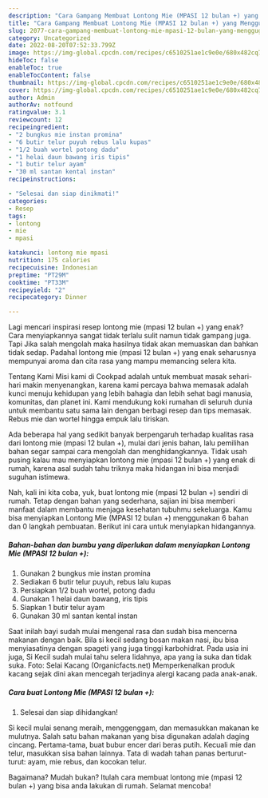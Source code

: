 ```yaml
---
description: "Cara Gampang Membuat Lontong Mie (MPASI 12 bulan +) yang Menggugah Selera, Buat Buka Puasa Enak"
title: "Cara Gampang Membuat Lontong Mie (MPASI 12 bulan +) yang Menggugah Selera, Buat Buka Puasa Enak"
slug: 2077-cara-gampang-membuat-lontong-mie-mpasi-12-bulan-yang-menggugah-selera-buat-buka-puasa-enak
category: Uncategorized
date: 2022-08-20T07:52:33.799Z
image: https://img-global.cpcdn.com/recipes/c6510251ae1c9e0e/680x482cq70/lontong-mie-mpasi-12-bulan-foto-resep-utama.jpg
hideToc: false
enableToc: true
enableTocContent: false
thumbnail: https://img-global.cpcdn.com/recipes/c6510251ae1c9e0e/680x482cq70/lontong-mie-mpasi-12-bulan-foto-resep-utama.jpg
cover: https://img-global.cpcdn.com/recipes/c6510251ae1c9e0e/680x482cq70/lontong-mie-mpasi-12-bulan-foto-resep-utama.jpg
author: Admin
authorAv: notfound
ratingvalue: 3.1
reviewcount: 12
recipeingredient:
- "2 bungkus mie instan promina"
- "6 butir telur puyuh rebus lalu kupas"
- "1/2 buah wortel potong dadu"
- "1 helai daun bawang iris tipis"
- "1 butir telur ayam"
- "30 ml santan kental instan"
recipeinstructions:

- "Selesai dan siap dinikmati!"
categories:
- Resep
tags:
- lontong
- mie
- mpasi

katakunci: lontong mie mpasi 
nutrition: 175 calories
recipecuisine: Indonesian
preptime: "PT29M"
cooktime: "PT33M"
recipeyield: "2"
recipecategory: Dinner

---
```



Lagi mencari inspirasi resep lontong mie (mpasi 12 bulan +) yang enak? Cara menyiapkannya sangat tidak terlalu sulit namun tidak gampang juga. Tapi Jika salah mengolah maka hasilnya tidak akan memuaskan dan bahkan tidak sedap. Padahal lontong mie (mpasi 12 bulan +) yang enak seharusnya mempunyai aroma dan cita rasa yang mampu memancing selera kita.


Tentang Kami Misi kami di Cookpad adalah untuk membuat masak sehari-hari makin menyenangkan, karena kami percaya bahwa memasak adalah kunci menuju kehidupan yang lebih bahagia dan lebih sehat bagi manusia, komunitas, dan planet ini. Kami mendukung koki rumahan di seluruh dunia untuk membantu satu sama lain dengan berbagi resep dan tips memasak. Rebus mie dan wortel hingga empuk lalu tiriskan.

Ada beberapa hal yang sedikit banyak berpengaruh terhadap kualitas rasa dari lontong mie (mpasi 12 bulan +), mulai dari jenis bahan, lalu pemilihan bahan segar sampai cara mengolah dan menghidangkannya. Tidak usah pusing kalau mau menyiapkan lontong mie (mpasi 12 bulan +) yang enak di rumah, karena asal sudah tahu triknya maka hidangan ini bisa menjadi suguhan istimewa.


Nah, kali ini kita coba, yuk, buat lontong mie (mpasi 12 bulan +) sendiri di rumah. Tetap dengan bahan yang sederhana, sajian ini bisa memberi manfaat dalam membantu menjaga kesehatan tubuhmu sekeluarga. Kamu bisa menyiapkan Lontong Mie (MPASI 12 bulan +) menggunakan 6 bahan dan 0 langkah pembuatan. Berikut ini cara untuk menyiapkan hidangannya.

<!--inarticleads1-->

##### Bahan-bahan dan bumbu yang diperlukan dalam menyiapkan Lontong Mie (MPASI 12 bulan +):

1. Gunakan 2 bungkus mie instan promina
1. Sediakan 6 butir telur puyuh, rebus lalu kupas
1. Persiapkan 1/2 buah wortel, potong dadu
1. Gunakan 1 helai daun bawang, iris tipis
1. Siapkan 1 butir telur ayam
1. Gunakan 30 ml santan kental instan


Saat inilah bayi sudah mulai mengenal rasa dan sudah bisa mencerna makanan dengan baik. Bila si kecil sedang bosan makan nasi, ibu bisa menyiasatinya dengan spageti yang juga tinggi karbohidrat. Pada usia ini juga, Si Kecil sudah mulai tahu selera lidahnya, apa yang ia suka dan tidak suka. Foto: Selai Kacang (Organicfacts.net) Memperkenalkan produk kacang sejak dini akan mencegah terjadinya alergi kacang pada anak-anak. 

<!--inarticleads2-->

##### Cara buat Lontong Mie (MPASI 12 bulan +):


1. Selesai dan siap dihidangkan!

Si kecil mulai senang meraih, menggenggam, dan memasukkan makanan ke mulutnya. Salah satu bahan makanan yang bisa digunakan adalah daging cincang. Pertama-tama, buat bubur encer dari beras putih. Kecuali mie dan telur, masukkan sisa bahan lainnya. Tata di wadah tahan panas berturut-turut: ayam, mie rebus, dan kocokan telur. 

Bagaimana? Mudah bukan? Itulah cara membuat lontong mie (mpasi 12 bulan +) yang bisa anda lakukan di rumah. Selamat mencoba!
